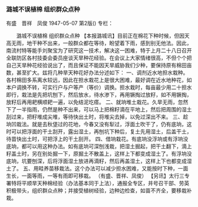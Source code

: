 ### 潞城不误植棉  组织群众点种
有盛　晋祥　凤俊
1947-05-07
第2版()
专栏：

　　潞城不误植棉
    组织群众点种
    【本报潞城讯】目前正在棉花下种时候，但因天高无雨，地干种不出来，一般群众都在等待，盼望着下雨，感到别无他法。因此，南流村特等能手刘聚宝为了研究这一技术，解决这一困难，特于上月二十八日召开全联防区各村技委会委员座谈天旱种花经验。在会议上大家情绪很高，不但个个把自己天旱种花经验说出了，而且保证不能因天旱威胁我们少种，要保持原有棉田亩数，甚至扩大。兹将几种旱天种花好办法分述如下：
    一、调剂近水地担水栽种。各村棉田多系离水较远，因此在担水栽花上是很大困难，最好调在近水地种花，如本户调换不转，可实行户与户等产（等价）调换。担水栽时，每亩最少用二十担水即行，栽法是先把坑刨下，然后放水，待水渗下，再用镢掏过放籽，如不用镢掏，放籽后再用耙横顺耙一遍，以免结泥圪瘩。
    二、就垧堆土栽花。久旱无雨，忽然下了一半指雨，仍然是种不出来，可以马上把棉籽滴在平地上，然后把周围的湿土刮过来，把籽堆成尖堆，等待快出土时，将堆尖去掉，以免过深出不来。
    三、趁垧凹栽法。就是去秋垡过的花地，今春又没有犁过，浮面土吹干了，仍有底垧，这时可以把浮面的干土刮开，露出湿土，再刨坑下种后，复土先用湿土，后盖干土，待苗快出土时，可把浮上的干土刮开。
    四、借垧栽花。有底垧没浮垧或有浮垧没底垧，都可以用这种办法。如有底垧可深刨浅栽，把湿土掘起，把干土翻下，滴上籽盖土时，另在别处掘一下，原掘土不散盖上，这样上下都变成湿土了。有浮垧没底垧，坑要刨深，后将浮面湿土放进再滴籽，然后再盖湿土，这样上下也都变成湿土了。
    五、用畦养苗移栽法。这个办法可以减少担水困难，又能按时下种，一面生长，一面等雨，一等有雨即可移栽。
        （有盛、晋祥、凤俊）
    【另讯】太行三专署特将平顺旱天种棉经验（办法基本同于上法），通报全专区，并号召干部、劳英积极带头，组织群众点种；并接受植树经验，边种边检查，如苗不齐全，要移栽补栽。
